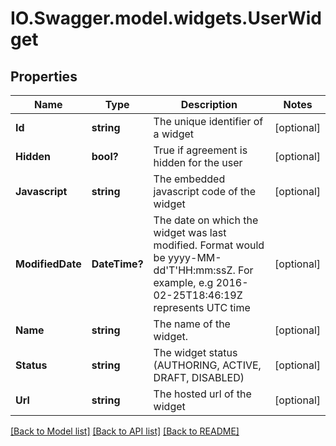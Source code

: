 # IO.Swagger.model.widgets.UserWidget
## Properties

Name | Type | Description | Notes
------------ | ------------- | ------------- | -------------
**Id** | **string** | The unique identifier of a widget | [optional] 
**Hidden** | **bool?** | True if agreement is hidden for the user | [optional] 
**Javascript** | **string** | The embedded javascript code of the widget | [optional] 
**ModifiedDate** | **DateTime?** | The date on which the widget was last modified. Format would be yyyy-MM-dd&#39;T&#39;HH:mm:ssZ. For example, e.g 2016-02-25T18:46:19Z represents UTC time | [optional] 
**Name** | **string** | The name of the widget. | [optional] 
**Status** | **string** | The widget status (AUTHORING, ACTIVE, DRAFT, DISABLED) | [optional] 
**Url** | **string** | The hosted url of the widget | [optional] 

[[Back to Model list]](../README.md#documentation-for-models) [[Back to API list]](../README.md#documentation-for-api-endpoints) [[Back to README]](../README.md)


